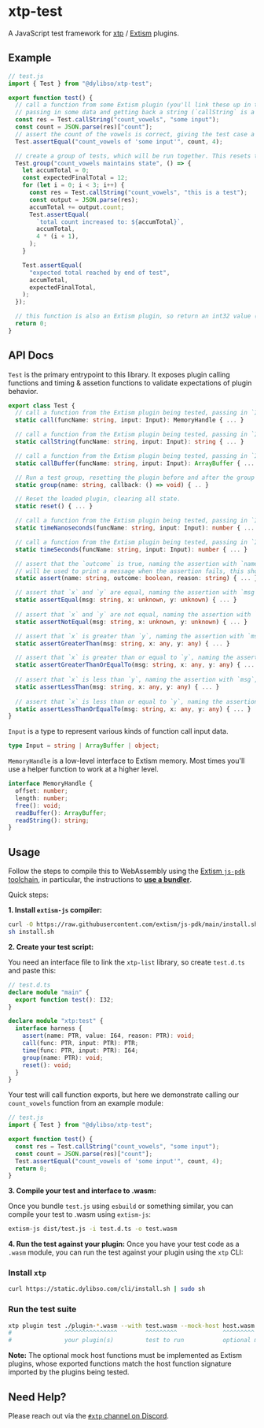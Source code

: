 # xtp-test

A JavaScript test framework for [xtp](https://getxtp.com) /
[Extism](https://extism.org) plugins.

## Example

```javascript
// test.js
import { Test } from "@dylibso/xtp-test";

export function test() {
  // call a function from some Extism plugin (you'll link these up in the CLI command to run the test),
  // passing in some data and getting back a string (`callString` is a helper for string output)
  const res = Test.callString("count_vowels", "some input");
  const count = JSON.parse(res)["count"];
  // assert the count of the vowels is correct, giving the test case a name (which will be shown in the CLI output)
  Test.assertEqual("count_vowels of 'some input'", count, 4);

  // create a group of tests, which will be run together. This resets the plugin before and after the group is complete.
  Test.group("count_vowels maintains state", () => {
    let accumTotal = 0;
    const expectedFinalTotal = 12;
    for (let i = 0; i < 3; i++) {
      const res = Test.callString("count_vowels", "this is a test");
      const output = JSON.parse(res);
      accumTotal += output.count;
      Test.assertEqual(
        `total count increased to: ${accumTotal}`,
        accumTotal,
        4 * (i + 1),
      );
    }

    Test.assertEqual(
      "expected total reached by end of test",
      accumTotal,
      expectedFinalTotal,
    );
  });

  // this function is also an Extism plugin, so return an int32 value (non-zero returns will cause the whole test suite to fail.)
  return 0;
}
```

## API Docs

`Test` is the primary entrypoint to this library. It exposes plugin calling
functions and timing & assetion functions to validate expectations of plugin
behavior.

```ts
export class Test {
  // call a function from the Extism plugin being tested, passing in `Input` and returning the output as a raw `MemoryHandle`.
  static call(funcName: string, input: Input): MemoryHandle { ... }

  // call a function from the Extism plugin being tested, passing in `Input` and returning the output as a `string`.
  static callString(funcName: string, input: Input): string { ... }

  // call a function from the Extism plugin being tested, passing in `Input` and returning the output as a `ArrayBuffer`.
  static callBuffer(funcName: string, input: Input): ArrayBuffer { ... }

  // Run a test group, resetting the plugin before and after the group is run.
  static group(name: string, callback: () => void) { .. }

  // Reset the loaded plugin, clearing all state.
  static reset() { ... }

  // call a function from the Extism plugin being tested, passing in `Input` and get the number of nanoseconds spent in the function.
  static timeNanoseconds(funcName: string, input: Input): number { ... }

  // call a function from the Extism plugin being tested, passing in `Input` and get the number of seconds spent in the function.
  static timeSeconds(funcName: string, input: Input): number { ... }

  // assert that the `outcome` is true, naming the assertion with `name`, which will be used as a label in the CLI runner. The `reason` argument
  // will be used to print a message when the assertion fails, this should contain some additional information about values being compared.
  static assert(name: string, outcome: boolean, reason: string) { ... }

  // assert that `x` and `y` are equal, naming the assertion with `msg`, which will be used as a label in the CLI runner.
  static assertEqual(msg: string, x: unknown, y: unknown) { ... }
  
  // assert that `x` and `y` are not equal, naming the assertion with `msg`, which will be used as a label in the CLI runner.
  static assertNotEqual(msg: string, x: unknown, y: unknown) { ... }

  // assert that `x` is greater than `y`, naming the assertion with `msg`, which will be used as a label in the CLI runner.
  static assertGreaterThan(msg: string, x: any, y: any) { ... }

  // assert that `x` is greater than or equal to `y`, naming the assertion with `msg`, which will be used as a label in the CLI runner.
  static assertGreaterThanOrEqualTo(msg: string, x: any, y: any) { ... }
  
  // assert that `x` is less than `y`, naming the assertion with `msg`, which will be used as a label in the CLI runner.
  static assertLessThan(msg: string, x: any, y: any) { ... }
  
  // assert that `x` is less than or equal to `y`, naming the assertion with `msg`, which will be used as a label in the CLI runner.
  static assertLessThanOrEqualTo(msg: string, x: any, y: any) { ... }
}
```

`Input` is a type to represent various kinds of function call input data.

```ts
type Input = string | ArrayBuffer | object;
```

`MemoryHandle` is a low-level interface to Extism memory. Most times you'll use
a helper function to work at a higher level.

```ts
interface MemoryHandle {
  offset: number;
  length: number;
  free(): void;
  readBuffer(): ArrayBuffer;
  readString(): string;
}
```

## Usage

Follow the steps to compile this to WebAssembly using the
[Extism `js-pdk` toolchain](https://github.com/extism/js-pdk), in particular,
the instructions to
[**use a bundler**](https://github.com/extism/js-pdk?tab=readme-ov-file#using-with-a-bundler).

Quick steps:

**1. Install `extism-js` compiler:**

```sh
curl -O https://raw.githubusercontent.com/extism/js-pdk/main/install.sh
sh install.sh
```

**2. Create your test script:**

You need an interface file to link the `xtp-list` library, so create `test.d.ts`
and paste this:

```ts
// test.d.ts
declare module "main" {
  export function test(): I32;
}

declare module "xtp:test" {
  interface harness {
    assert(name: PTR, value: I64, reason: PTR): void;
    call(func: PTR, input: PTR): PTR;
    time(func: PTR, input: PTR): I64;
    group(name: PTR): void;
    reset(): void;
  }
}
```

Your test will call function exports, but here we demonstrate calling our
`count_vowels` function from an example module:

```javascript
// test.js
import { Test } from "@dylibso/xtp-test";

export function test() {
  const res = Test.callString("count_vowels", "some input");
  const count = JSON.parse(res)["count"];
  Test.assertEqual("count_vowels of 'some input'", count, 4);
  return 0;
}
```

**3. Compile your test and interface to .wasm:**

Once you bundle `test.js` using `esbuild` or something similar, you can compile
your test to .wasm using `extism-js`:

```sh
extism-js dist/test.js -i test.d.ts -o test.wasm
```

**4. Run the test against your plugin:** Once you have your test code as a
`.wasm` module, you can run the test against your plugin using the `xtp` CLI:

### Install `xtp`

```sh
curl https://static.dylibso.com/cli/install.sh | sudo sh
```

### Run the test suite

```sh
xtp plugin test ./plugin-*.wasm --with test.wasm --mock-host host.wasm
#               ^^^^^^^^^^^^^^^        ^^^^^^^^^             ^^^^^^^^^
#               your plugin(s)         test to run           optional mock host functions
```

**Note:** The optional mock host functions must be implemented as Extism
plugins, whose exported functions match the host function signature imported by
the plugins being tested.

## Need Help?

Please reach out via the
[`#xtp` channel on Discord](https://discord.com/channels/1011124058408112148/1220464672784908358).
